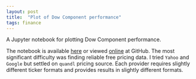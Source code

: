 ```yaml
---
layout: post
title:  "Plot of Dow Component performance"
tags: finance
---
```


A Jupyter notebook for plotting Dow Component performance.

The notebook is available [here](/notebooks/DowComponentPerformance.ipynb)
or viewed [online](https://github.com/cygnyx/cygnyx.github.io/blob/master/notebooks/DowComponentPerformance.ipynb) at GitHub.
The most significant difficulty was finding reliable free pricing data.
I tried `Yahoo` and `Google` but settled on `quandl` pricing source.
Each provider requires slightly different ticker formats
and provides results in slightly different formats.



